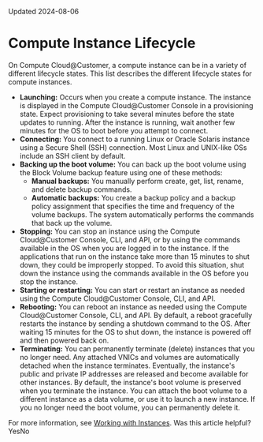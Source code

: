 Updated 2024-08-06
# Compute Instance Lifecycle
On Compute Cloud@Customer, a compute instance can be in a variety of different lifecycle states.
This list describes the different lifecycle states for compute instances.
  * **Launching:** Occurs when you create a compute instance. The instance is displayed in the Compute Cloud@Customer Console in a provisioning state. Expect provisioning to take several minutes before the state updates to running. After the instance is running, wait another few minutes for the OS to boot before you attempt to connect.
  * **Connecting:** You connect to a running Linux or Oracle Solaris instance using a Secure Shell (SSH) connection. Most Linux and UNIX-like OSs include an SSH client by default. 
  * **Backing up the boot volume:** You can back up the boot volume using the Block Volume backup feature using one of these methods:
    * **Manual backups:** You manually perform create, get, list, rename, and delete backup commands.
    * **Automatic backups:** You create a backup policy and a backup policy assignment that specifies the time and frequency of the volume backups. The system automatically performs the commands that back up the volume.
  * **Stopping:** You can stop an instance using the Compute Cloud@Customer Console, CLI, and API, or by using the commands available in the OS when you are logged in to the instance. 
If the applications that run on the instance take more than 15 minutes to shut down, they could be improperly stopped. To avoid this situation, shut down the instance using the commands available in the OS before you stop the instance.
  * **Starting or restarting:** You can start or restart an instance as needed using the Compute Cloud@Customer Console, CLI, and API.
  * **Rebooting:** You can reboot an instance as needed using the Compute Cloud@Customer Console, CLI, and API. By default, a reboot gracefully restarts the instance by sending a shutdown command to the OS. After waiting 15 minutes for the OS to shut down, the instance is powered off and then powered back on.
  * **Terminating:** You can permanently terminate (delete) instances that you no longer need. Any attached VNICs and volumes are automatically detached when the instance terminates. Eventually, the instance's public and private IP addresses are released and become available for other instances.
By default, the instance's boot volume is preserved when you terminate the instance. You can attach the boot volume to a different instance as a data volume, or use it to launch a new instance. If you no longer need the boot volume, you can permanently delete it.


For more information, see [Working with Instances](https://docs.oracle.com/en-us/iaas/compute-cloud-at-customer/topics/compute/working-with-instances.htm#working-with-instances "On Compute Cloud@Customer, you can create compute instances as needed to meet your compute and application requirements. After you create an instance, you can access it securely from your computer, restart it, attach and detach volumes, and delete it.").
Was this article helpful?
YesNo

